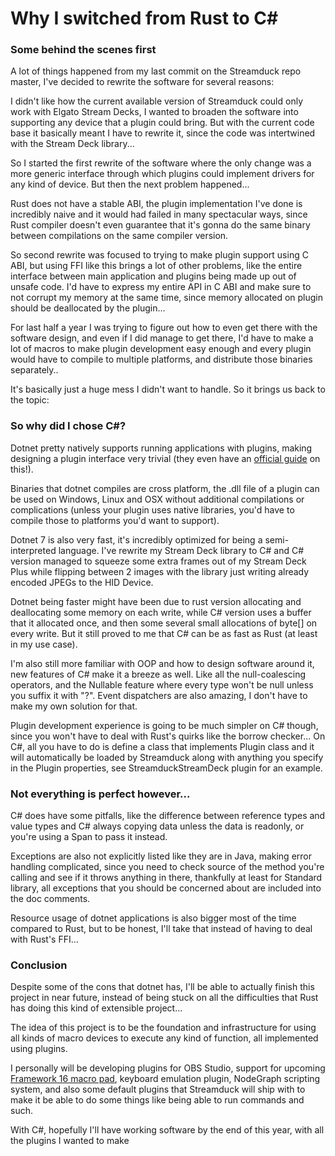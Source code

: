 # Why I switched from Rust to C#

### Some behind the scenes first
A lot of things happened from my last commit on the Streamduck repo master, I've decided to rewrite the software
for several reasons:

I didn't like how the current available version of Streamduck could only work with Elgato
Stream Decks, I wanted to broaden the software into supporting any device that a plugin could bring.
But with the current code base it basically meant I have to rewrite it, since the code was intertwined with the
Stream Deck library...

So I started the first rewrite of the software where the only change was a more generic interface through which
plugins could implement drivers for any kind of device. But then the next problem happened...

Rust does not have a stable ABI, the plugin implementation I've done is incredibly naive and it would had failed
in many spectacular ways, since Rust compiler doesn't even guarantee that it's gonna do the same binary between
compilations on the same compiler version.

So second rewrite was focused to trying to make plugin support using C ABI, but using FFI like this brings a lot
of other problems, like the entire interface between main application and plugins being made up out of unsafe code.
I'd have to express my entire API in C ABI and make sure to not corrupt my memory at the same time, since memory 
allocated on plugin should be deallocated by the plugin...

For last half a year I was trying to figure out how to even get there with the software design, and even if I did
manage to get there, I'd have to make a lot of macros to make plugin development easy enough and every plugin would
have to compile to multiple platforms, and distribute those binaries separately..

It's basically just a huge mess I didn't want to handle. So it brings us back to the topic:

### So why did I chose C#?

Dotnet pretty natively supports running applications with plugins, making designing a plugin interface very trivial
(they even have an [official guide](https://learn.microsoft.com/en-us/dotnet/core/tutorials/creating-app-with-plugin-support) on this!).

Binaries that dotnet compiles are cross platform, the .dll file of a plugin can be used on Windows, Linux and OSX without
additional compilations or complications (unless your plugin uses native libraries, you'd have to compile those to platforms
you'd want to support).

Dotnet 7 is also very fast, it's incredibly optimized for being a semi-interpreted language. I've rewrite my Stream Deck
library to C# and C# version managed to squeeze some extra frames out of my Stream Deck Plus while flipping between 2
images with the library just writing already encoded JPEGs to the HID Device.

Dotnet being faster might have been due to rust version allocating and deallocating some memory on each write, while C#
version uses a buffer that it allocated once, and then some several small allocations of byte[] on every write. But it
still proved to me that C# can be as fast as Rust (at least in my use case).

I'm also still more familiar with OOP and how to design software around it, new features of C# make it a breeze as well.
Like all the null-coalescing operators, and the Nullable feature where every type won't be null unless you suffix it with "?".
Event dispatchers are also amazing, I don't have to make my own solution for that.

Plugin development experience is going to be much simpler on C# though, since you won't have to deal with Rust's quirks
like the borrow checker... On C#, all you have to do is define a class that implements Plugin class and it will 
automatically be loaded by Streamduck along with anything you specify in the Plugin properties, see StreamduckStreamDeck
plugin for an example.

### Not everything is perfect however...
C# does have some pitfalls, like the difference between reference types and value types and C# always copying data unless
the data is readonly, or you're using a Span to pass it instead. 

Exceptions are also not explicitly listed like they are in Java, making error handling complicated, since you need to 
check source of the method you're calling and see if it throws anything in there, thankfully at least for Standard library, 
all exceptions that you should be concerned about are included into the doc comments.

Resource usage of dotnet applications is also bigger most of the time compared to Rust, but to be honest, I'll take that
instead of having to deal with Rust's FFI...

### Conclusion
Despite some of the cons that dotnet has, I'll be able to actually finish this project in near future, instead of being
stuck on all the difficulties that Rust has doing this kind of extensible project...

The idea of this project is to be the foundation and infrastructure for using all kinds of macro devices to execute any
kind of function, all implemented using plugins.

I personally will be developing plugins for OBS Studio, support for upcoming [Framework 16 macro pad](https://frame.work/products/laptop16-diy-amd-7040?tab=modules),
keyboard emulation plugin, NodeGraph scripting system, and also some default plugins that Streamduck will ship with to
make it be able to do some things like being able to run commands and such.

With C#, hopefully I'll have working software by the end of this year, with all the plugins I wanted to make